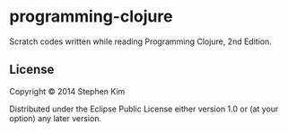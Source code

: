 # programming-clojure

Scratch codes written while reading Programming Clojure, 2nd Edition.

## License

Copyright © 2014 Stephen Kim

Distributed under the Eclipse Public License either version 1.0 or (at
your option) any later version.
